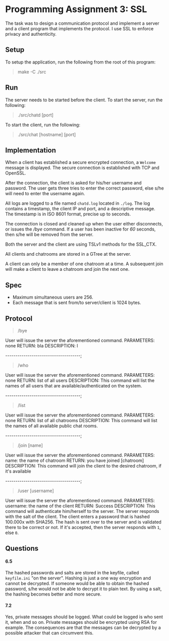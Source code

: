 # Programming Assignment 3: SSL
The task was to design a communication protocol and implement a server and a client program that implements the protocol. I use SSL to enforce privacy and authenticity.

## Setup
To setup the application, run the following from the root of this program:
> make -C ./src

## Run
The server needs to be started before the client. To start the server, run the following:
> ./src/chatd [port]

To start the client, run the following:
> ./src/chat [hostname] [port]

## Implementation
When a client has established a secure encrypted connection, a `Welcome` message is displayed. The secure connection is established with TCP and OpenSSL.<br/>

After the connection, the client is asked for his/her username and password. The user gets three tries to enter the correct password, else s/he will need to enter the username again.<br/>

All logs are logged to a file named `chatd.log` located in `./log`. The log contains a timestamp, the client IP and port, and a descriptive message. The timestamp is in ISO 8601 format, precise up to seconds.<br/>

The connection is closed and cleaned up when the user either disconnects, or issues the */bye* command. If a user has been inactive for *60* seconds, then s/he will be removed from the server.<br/>

Both the server and the client are using TSLv1 methods for the SSL_CTX. <br/>

All clients and chatrooms are stored in a GTree at the server. <br/>

A client can only be a member of one chatroom at a time. A subsequent join will make a client to leave a chatroom and join the next one.

## Spec
* Maximum simultaneous users are 256.
* Each message that is sent from/to server/client is 1024 bytes.

## Protocol
> /bye

User will issue the server the aforementioned command.
  PARAMETERS:
    none
  RETURN:
    bla
  DESCRIPTION:
    l

-------------------------------------;

> /who

User will issue the server the aforementioned command.
  PARAMETERS:
    none
  RETURN:
    list of all users
  DESCRIPTION:
    This command will list the names of all users that are available/authenticated on the system.

-------------------------------------;

> /list

User will issue the server the aforementioned command.
  PARAMETERS:
    none
  RETURN:
    list of all chatrooms
  DESCRIPTION:
    This command will list the names of all available public chat rooms.


-------------------------------------;

> /join [name]

User will issue the server the aforementioned command.
  PARAMETERS:
    name: the name of chatroom
  RETURN:
    you have joined [chatroom]
  DESCRIPTION:
    This command will join the client to the desired chatroom, if it's available

-------------------------------------;

> /user [username]

User will issue the server the aforementioned command.
  PARAMETERS:
    username: the name of the client
  RETURN:
    Success
  DESCRIPTION:
    This command will authenticate him/herself to the server. The server responds with the salt of the client. The client enters a password that is hashed 100.000x with SHA256. The hash is sent over to the server and is validated there to be correct or not. If it's accepted, then the server responds with `1`, else `0`.

## Questions
#### 6.5
The hashed passwords and salts are stored in the keyfile, called `keyfile.ini` "on the server". Hashing is just a one way encryption and cannot be decrypted. If someone would be able to obtain the hashed password, s/he would not be able to decrypt it to plain text. By using a salt, the hashing becomes better and more secure.

#### 7.2
Yes, private messages should be logged. What could be logged is who sent it, when and so on. Private messages should be encrypted using RSA for example. The consequences are that the messages can be decrypted by a possible attacker that can circumvent this.
